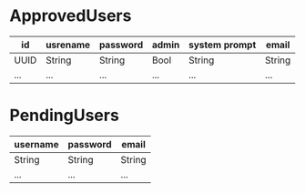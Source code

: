 <!--    | -->
<!-- -  | -->
<!--    | -->
<!--    | -->
# ApprovedUsers
|id     |usrename   |password |admin  |system prompt  |email   |
| -     |-          |-        |-      |-              |-       | 
|UUID    |String     |String  |Bool   |String         |String  |
|...    |...        | ...     |...    |...            | ...    |

# PendingUsers
|username   |password               |email
|-          |-                      |-
|String     |String                 |String
|...        | ...                   |...
